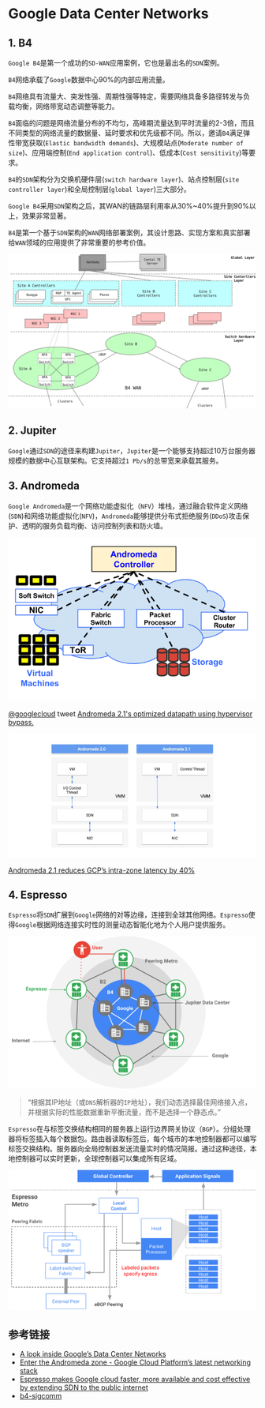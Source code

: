 # Google Data Center Networks

## 1. B4

`Google B4`是第一个成功的`SD-WAN`应用案例，它也是最出名的`SDN`案例。

`B4`网络承载了`Google`数据中心90%的内部应用流量。

`B4`网络具有流量大、突发性强、周期性强等特定，需要网络具备多路径转发与负载均衡，网络带宽动态调整等能力。

`B4`面临的问题是网络流量分布的不均匀，高峰期流量达到平时流量的2-3倍，而且不同类型的网络流量的数据量、延时要求和优先级都不同。所以，邀请`B4`满足弹性带宽获取(`Elastic bandwidth demands`)、大规模站点(`Moderate number of size`)、应用端控制(`End application control`)、低成本(`Cost sensitivity`)等要求。

`B4`的`SDN`架构分为交换机硬件层(`switch hardware layer`)、站点控制层(`site controller layer`)和全局控制层(`global layer`)三大部分。

`Google B4`采用`SDN`架构之后，其WAN的链路层利用率从30%~40%提升到90%以上，效果非常显著。

`B4`是第一个基于`SDN`架构的`WAN`网络部署案例，其设计思路、实现方案和真实部署给`WAN`领域的应用提供了非常重要的参考价值。

![google b4 arch](images/google-b4-arch.svg)

## 2. Jupiter

`Google`通过`SDN`的途径来构建`Jupiter`，`Jupiter`是一个能够支持超过10万台服务器规模的数据中心互联架构。它支持超过`1 Pb/s`的总带宽来承载其服务。

## 3. Andromeda

`Google Andromeda`是一个网络功能虚拟化（`NFV`）堆栈，通过融合软件定义网络(`SDN`)和网络功能虚拟化(`NFV`)，`Andromeda`能够提供分布式拒绝服务(`DDoS`)攻击保护、透明的服务负载均衡、访问控制列表和防火墙。

![andromeda arch](images/andromeda.png)

[@googlecloud](https://twitter.com/googleclud) tweet [Andromeda 2.1's optimized datapath using hypervisor bypass.](https://twitter.com/googlecloud/status/929091548985413632)

![andromeda 2.0 vs 2.1](images/andromeda-2.0-vs-2.1.jpg)

[Andromeda 2.1 reduces GCP’s intra-zone latency by 40%](https://cloudplatform.googleblog.com/2017/11/Andromeda-2-1-reduces-GCPs-intra-zone-latency-by-40-percent.html)

## 4. Espresso

`Espresso`将`SDN`扩展到`Google`网络的对等边缘，连接到全球其他网络。`Espresso`使得`Google`根据网络连接实时性的测量动态智能化地为个人用户提供服务。

![espresso](images/1.png)

> “根据其IP地址（或`DNS`解析器的`IP`地址），我们动态选择最佳网络接入点，并根据实际的性能数据重新平衡流量，而不是选择一个静态点。”

`Espresso`在与标签交换结构相同的服务器上运行边界网关协议（`BGP`）。分组处理器将标签插入每个数据包。路由器读取标签后，每个城市的本地控制器都可以编写标签交换结构。服务器向全局控制器发送流量实时的情况简报。通过这种途径，本地控制器可以实时更新，全球控制器可以集成所有区域。

![espresso arch](images/2.png)


## 参考链接

- [A look inside Google’s Data Center Networks](https://cloudplatform.googleblog.com/2015/06/A-Look-Inside-Googles-Data-Center-Networks.html)
- [Enter the Andromeda zone - Google Cloud Platform’s latest networking stack](https://cloudplatform.googleblog.com/2014/04/enter-andromeda-zone-google-cloud-platforms-latest-networking-stack.html)
- [Espresso makes Google cloud faster, more available and cost effective by extending SDN to the public internet](https://blog.google/topics/google-cloud/making-google-cloud-faster-more-available-and-cost-effective-extending-sdn-public-internet-espresso/)
- [b4-sigcomm](https://people.eecs.berkeley.edu/~sylvia/cs268-2014/papers/b4-sigcomm13.pdf)
